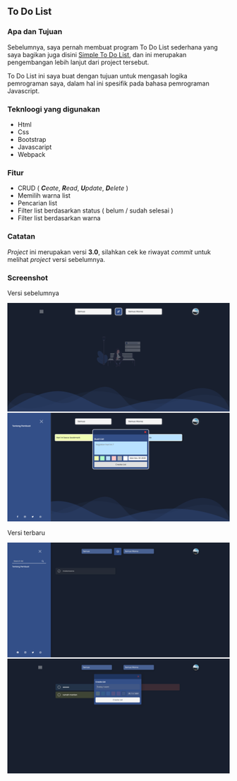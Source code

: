 ## To Do List

### Apa dan Tujuan

Sebelumnya, saya pernah membuat program To Do List sederhana yang saya bagikan juga disini [Simple To Do List](https://github.com/Azrilardian/Simple-To-Do-List), dan ini merupakan pengembangan lebih lanjut dari project tersebut.

To Do List ini saya buat dengan tujuan untuk mengasah logika pemrograman saya, dalam hal ini spesifik pada bahasa pemrograman Javascript.

### Teknloogi yang digunakan

-   Html
-   Css
-   Bootstrap
-   Javascaript
-   Webpack

### Fitur

-   CRUD ( _**C**eate_, _**R**ead_, _**U**pdate_, _**D**elete_ )
-   Memilih warna list
-   Pencarian list
-   Filter list berdasarkan status ( belum / sudah selesai )
-   Filter list berdasarkan warna

### Catatan

_Project_ ini merupakan versi **3.0**, silahkan cek ke riwayat _commit_ untuk melihat _project_ versi sebelumnya.

### Screenshot

Versi sebelumnya

![Sreenshot satu](./Screenshot/2.0.1.png)
![Sreenshot satu](./Screenshot/2.0.2.png)

Versi terbaru

![Screenshot satu](./Screenshot/3.0.1.png)
![Screenshot satu](./Screenshot/3.0.2.png)
